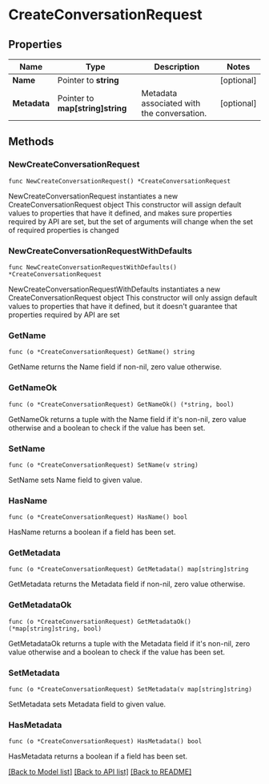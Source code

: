 # CreateConversationRequest

## Properties

Name | Type | Description | Notes
------------ | ------------- | ------------- | -------------
**Name** | Pointer to **string** |  | [optional] 
**Metadata** | Pointer to **map[string]string** | Metadata associated with the conversation. | [optional] 

## Methods

### NewCreateConversationRequest

`func NewCreateConversationRequest() *CreateConversationRequest`

NewCreateConversationRequest instantiates a new CreateConversationRequest object
This constructor will assign default values to properties that have it defined,
and makes sure properties required by API are set, but the set of arguments
will change when the set of required properties is changed

### NewCreateConversationRequestWithDefaults

`func NewCreateConversationRequestWithDefaults() *CreateConversationRequest`

NewCreateConversationRequestWithDefaults instantiates a new CreateConversationRequest object
This constructor will only assign default values to properties that have it defined,
but it doesn't guarantee that properties required by API are set

### GetName

`func (o *CreateConversationRequest) GetName() string`

GetName returns the Name field if non-nil, zero value otherwise.

### GetNameOk

`func (o *CreateConversationRequest) GetNameOk() (*string, bool)`

GetNameOk returns a tuple with the Name field if it's non-nil, zero value otherwise
and a boolean to check if the value has been set.

### SetName

`func (o *CreateConversationRequest) SetName(v string)`

SetName sets Name field to given value.

### HasName

`func (o *CreateConversationRequest) HasName() bool`

HasName returns a boolean if a field has been set.

### GetMetadata

`func (o *CreateConversationRequest) GetMetadata() map[string]string`

GetMetadata returns the Metadata field if non-nil, zero value otherwise.

### GetMetadataOk

`func (o *CreateConversationRequest) GetMetadataOk() (*map[string]string, bool)`

GetMetadataOk returns a tuple with the Metadata field if it's non-nil, zero value otherwise
and a boolean to check if the value has been set.

### SetMetadata

`func (o *CreateConversationRequest) SetMetadata(v map[string]string)`

SetMetadata sets Metadata field to given value.

### HasMetadata

`func (o *CreateConversationRequest) HasMetadata() bool`

HasMetadata returns a boolean if a field has been set.


[[Back to Model list]](../README.md#documentation-for-models) [[Back to API list]](../README.md#documentation-for-api-endpoints) [[Back to README]](../README.md)


